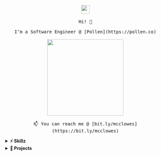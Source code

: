 <p align="center">
  <img src="https://user-images.githubusercontent.com/5679180/79618120-0daffb80-80be-11ea-819e-d2b0fa904d07.gif" width="27px">
  <br><br>

  <samp>
    Hi! 👋
    <br><br>
    I’m a Software Engineer @ [Pollen](https://pollen.co)
    <br><br>
    <img src="https://i.imgur.com/kdKhgx6.gif" width="240px" align="center">
    <br><br>
    📫 You can reach me @ [bit.ly/mcclowes](https://bit.ly/mcclowes)
  </samp>
</p>

<details>
  <summary><b>⚡️ Skillz</b></summary>
  Product Engineer. Delivery Management trained, Product Owner aspiring long-term. Diverse software and design background, and experience as a founder of a client-facing business. User-oriented developer. 
  __Technical skills:__ React (Hooks, Context, GraphQL), Jest/Enzyme, React Native, CSS (Styled-Components, SASS), Agile, Figma/Sketch/Adobe CS
</details>

<details>
  <summary><b>🔧 Projects</b></summary>  
  🌱 I’m currently learning [TypeScript](https://www.typescriptlang.org/docs/)
  🏓 For fun, I'm dabbling in Unity
</details>
